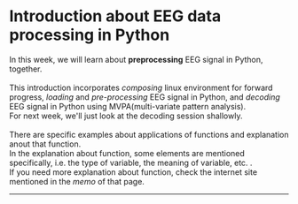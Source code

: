 # Introduction about EEG data processing in Python

In this week, we will learn about **preprocessing** EEG signal in Python, together.<br>
<br>
This introduction incorporates _composing_ linux environment for forward progress, _loading_ and _pre-processing_ EEG signal in Python, and _decoding_ EEG signal in Python using MVPA(multi-variate pattern analysis).<br>
For next week, we'll just look at the decoding session shallowly.<br>
<br>
There are specific examples about applications of functions and explanation anout that function.<br>
In the explanation about function, some elements are mentioned specifically, i.e. the type of variable, the meaning of variable, etc. .<br>
If you need more explanation about function, check the internet site mentioned in the _memo_ of that page.<br>

- - -

